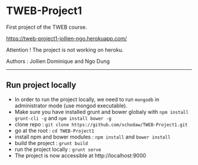 TWEB-Project1
=============

First project of the TWEB course.

https://tweb-project1-jollien-ngo.herokuapp.com/

Attention ! The project is not working on heroku.

Authors : Jollien Dominique and Ngo Dung

---

Run project locally
----
- In order to run the project locally, we need to run `mongodb` in administrator mode (use mongod executable).
- Make sure you have installed grunt and bower globaly with `npm install grunt-cli -g` and `npm install bower -g`
- clone repo : `git clone https://github.com/schodaw/TWEB-Project1.git`
- go at the root : `cd TWEB-Project1`
- install npm and bower modules : `npm install` and `bower install`
- build the project : `grunt build`
- run the project locally : `grunt serve`
- The project is now accessible at http://localhost:9000
